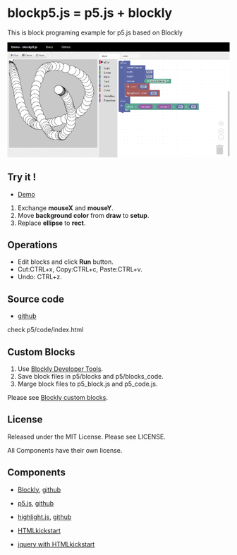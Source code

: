 # blockp5.js = p5.js + blockly

This is block programing example for p5.js based on Blockly

![screenshot](screenshot.png)


## Try it !

- [Demo](https://ycatch.github.io/blockp5.js/)


1. Exchange **mouseX** and **mouseY**.
2. Move **background color** from **draw** to **setup**.
3. Replace **ellipse** to **rect**.


## Operations

- Edit blocks and click **Run** button.
- Cut:CTRL+x, Copy:CTRL+c, Paste:CTRL+v.
- Undo: CTRL+z.


## Source code

- [github](https://github.com/ycatch/blockp5.js)

check p5/code/index.html

## Custom Blocks

1. Use [Blockly Developer Tools](https://developers.google.com/blockly/guides/create-custom-blocks/blockly-developer-tools).
2. Save block files in p5/blocks and p5/blocks_code.
3. Marge block files to p5_block.js and p5_code.js.

Please see [Blockly custom blocks](https://developers.google.com/blockly/guides/create-custom-blocks/overview).


## License

Released under the MIT License. Please see LICENSE.

All Components have their own license.


## Components

- [Blockly](https://developers.google.com/blockly/), [github](https://github.com/google/blockly)

- [p5.js](https://p5js.org/), [github](https://github.com/processing/p5.js)

- [highlight.js](https://highlightjs.org/), [github](https://github.com/isagalaev/highlight.js)

- [HTMLkickstart](http://www.99lime.com/elements/)

- [jquery with HTMLkickstart](https://jquery.com/)
